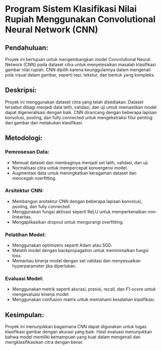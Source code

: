 # Program Sistem Klasifikasi Nilai Rupiah Menggunakan Convolutional Neural Network (CNN) 

## Pendahuluan:

Proyek ini bertujuan untuk mengembangkan model Convolutional Neural Network (CNN) pada dataset citra untuk menyelesaikan masalah klasifikasi gambar nilai rupiah. CNN dipilih karena keunggulannya dalam mengenali pola visual dalam gambar, seperti tepi, tekstur, dan bentuk yang kompleks.

## Deskripsi:

Proyek ini menggunakan dataset citra yang telah disediakan. Dataset tersebut dibagi menjadi data latih, validasi, dan uji untuk memastikan model dapat digeneralisasi dengan baik. CNN dirancang dengan beberapa lapisan konvolusi, pooling, dan fully connected untuk mengekstraksi fitur penting dari gambar dan melakukan klasifikasi.

## Metodologi:

### Pemrosesan Data:

- Memuat dataset dan membaginya menjadi set latih, validasi, dan uji.
- Normalisasi citra untuk mempercepat konvergensi model.
- Augmentasi data untuk meningkatkan keragaman dataset dan mencegah overfitting.

### Arsitektur CNN:

- Membangun arsitektur CNN dengan beberapa lapisan konvolusi, pooling, dan fully connected.
- Menggunakan fungsi aktivasi seperti ReLU untuk memperkenalkan non-linearitas.
- Mengaplikasikan dropout untuk mengurangi overfitting.

 ### Pelatihan Model:

- Menggunakan optimizers seperti Adam atau SGD.
- Melatih model dengan backpropagation untuk meminimalkan fungsi loss.
- Memantau kinerja model dengan set validasi dan menyesuaikan hyperparameter jika diperlukan.

### Evaluasi Model:

- Menggunakan metrik seperti akurasi, presisi, recall, dan F1-score untuk mengevaluasi kinerja model.
- Menggunakan confusion matrix untuk memahami kesalahan klasifikasi.

## Kesimpulan:

Proyek ini menunjukkan bagaimana CNN dapat digunakan untuk tugas klasifikasi gambar dengan akurasi yang baik. Hasil evaluasi menunjukkan bahwa model memiliki kemampuan yang kuat dalam mengenali dan mengklasifikasikan citra dengan benar.
